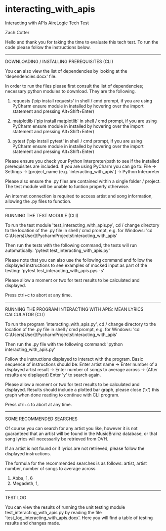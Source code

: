 # interacting_with_apis

Interacting with APIs AireLogic Tech Test

Zach Cotter

Hello and thank you for taking the time to evaluate this tech test. To run the code please follow the instructions below.

-----------------------------------------------------------------------------------------------------------------------------------------------------------------------

DOWNLOADING / INSTALLING PREREQUISITES (CLI)

You can also view the list of dependencies by looking at the 'dependencies.docx' file.

In order to run the files please first consult the list of dependencies; necessary python modules to download. They are the following.

1) requests
('pip install requests' in shell / cmd prompt, if you are using PyCharm ensure module in installed by hovering over the import statement and pressing Alt+Shift+Enter)
   
2) matplotlib
('pip install matplotlib' in shell / cmd prompt, if you are using PyCharm ensure module in installed by hovering over the import statement and pressing        Alt+Shift+Enter)

3) pytest
('pip install pytest' in shell / cmd prompt, if you are using PyCharm ensure module in installed by hovering over the import statement and pressing Alt+Shift+Enter)

Please ensure you check your Python Interpreter/path to see if the installed prerequisites are included. If you are using PyCharm you can go to:
File -> Settings -> [project_name (e.g. 'interacting_with_apis'] -> Python Interpreter

Please also ensure the .py files are contained within a single folder / project. The test module will be unable to funtion properly otherwise.

An internet connection is required to access artist and song information, allowing the .py files to function.

-----------------------------------------------------------------------------------------------------------------------------------------------------------------------

RUNNING THE TEST MODULE (CLI)

To run the test module 'test_interacting_with_apis.py', cd / change directory to the location of the .py file in shell / cmd prompt, e.g. for Windows:
'cd C:\Users\[User]\PycharmProjects\interacting_with_apis\'

Then run the tests with the following command, the tests will run automatically:
'pytest test_interacting_with_apis.py'

Please note that you can also use the following command and follow the displayed instructions to see examples of mocked input as part of the testing:
'pytest test_interacting_with_apis.pys -s'

Please allow a moment or two for test results to be calculated and displayed.

Press ctrl+c to abort at any time.

-----------------------------------------------------------------------------------------------------------------------------------------------------------------------

RUNNING THE PROGRAM INTERACTING WITH APIS: MEAN LYRICS CALCULATOR (CLI)

To run the program 'interacting_with_apis.py', cd / change directory to the location of the .py file in shell / cmd prompt, e.g. for Windows:
'cd C:\Users\[User]\PycharmProjects\interacting_with_apis\'

Then run the .py file with the following command:
'python interacting_with_apis.py'

Follow the instructions displayed to interact with the program. Basic sequence of instructions should be:
Enter artist name -> Enter number of a displayed artist result -> Enter number of songs to average across -> (After results are displayed) Enter 'y' to search again.

Please allow a moment or two for test results to be calculated and displayed. Results should include a plotted bar graph, please close ('x') this graph when done reading to continue with CLI program.

Press ctrl+c to abort at any time.

-----------------------------------------------------------------------------------------------------------------------------------------------------------------------

SOME RECOMMENDED SEARCHES

Of course you can search for any artist you like, however it is not guaranteed that an artist will be found in the MusicBrainz database, or that song lyrics will necessarily be retrieved from OVH.

If an artist is not found or if lyrics are not retrieved, please follow the displayed instructions.

The formula for the recommended searches is as follows:
artist, artist number, number of songs to average across

1) Abba, 1, 6
2) Megadeth, 1, 

-----------------------------------------------------------------------------------------------------------------------------------------------------------------------

TEST LOG

You can view the results of running the unit testing module test_interacting_with_apis.py by reading the file 'test_log_interacting_with_apis.docx'. Here you will find a table of testing results and changes made.

